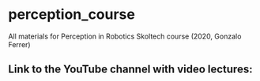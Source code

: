 # perception_course
All materials for Perception in Robotics Skoltech course (2020, Gonzalo Ferrer)

## Link to the YouTube channel with video lectures: 
